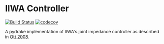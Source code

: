 # IIWA Controller

[![Build Status](https://travis-ci.com/pangtao22/iiwa_controller.svg?branch=master)](https://travis-ci.com/pangtao22/iiwa_controller)
[![codecov](https://codecov.io/gh/pangtao22/iiwa_controller/branch/master/graph/badge.svg?token=GLFWWJRUYO)](https://codecov.io/gh/pangtao22/iiwa_controller)

A pydrake implementation of IIWA's joint impedance controller as described in [Ott 2008](https://ieeexplore.ieee.org/abstract/document/4451347).